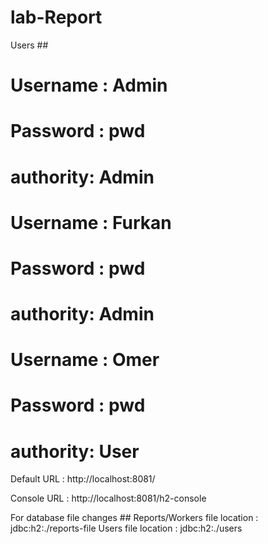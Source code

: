 # lab-Report

Users ##

# Username : Admin
# Password : pwd
# authority: Admin

# Username : Furkan
# Password : pwd
# authority: Admin

# Username : Omer
# Password : pwd
# authority: User

Default URL : http://localhost:8081/

Console URL : http://localhost:8081/h2-console

For database file changes ##
Reports/Workers file location : jdbc:h2:./reports-file
Users file location : jdbc:h2:./users
